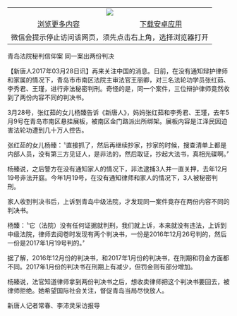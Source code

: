 

<table>
  <tr>
    <td align="center" colspan="2">
      <a href="https://github.com/ogate/ogate/blob/master/README.md"><img src="https://cloud.githubusercontent.com/assets/11880933/13434984/f430fae2-e012-11e5-814f-c2df1e82b247.jpg"/></a>
    </td>
  </tr>
  <tr>
    <td align="center">
      <a href="https://s3.ap-south-1.amazonaws.com/ogatem/oGate.htm?from=oNote">浏览更多内容</a>
    </td>
    <td align="center">
      <a href="https://raw.githubusercontent.com/ogate/up/master/ogate.apk">下载安卓应用</a>
    </td>
  </tr>
  <tr>
    <td align="center" colspan="2">
      微信会提示停止访问该网页，须先点击右上角，选择浏览器打开
    </td>
  </tr>
</table>    



青岛法院秘判信仰案 同一案出两份判决








【新唐人2017年03月28日讯】再来关注中国的消息。日前，在没有通知辩护律师和家属的情况下，青岛市市南区法院主审法官王丽卿，对三名法轮功学员张红茹、李秀君、王瑾，进行非法秘密判刑。奇怪的是，同一个案件，三位辩护律师竟然收到了两份内容不同的判决书。











3月28号，张红茹的女儿杨臻告诉《新唐人》，妈妈张红茹和李秀君、王瑾，去年5月9号在青岛市南区悬挂展板，被南区金门路派出所绑架。展板内容是江泽民因迫害法轮功遭到几十万人控告。



张红茹的女儿杨臻：〝直接抓了，然后再继续抄家，抄家的时候，搜查清单上都是内部人员，没有第三方见证人，是非法的，然后取证，抄起大法书，真相光碟啊。〞



杨臻说，之后警方在没有通知家人的情况下，非法逮捕3人并一直关押，去年12月19号非法开庭。今年1月19号，在没有通知律师和家人的情况下，3人被秘密判刑。



家人收到判决书后，上诉到青岛中级法院，才发现同一案件竟存在两份内容不同的判决书。



杨臻：〝它（法院）没有任何证据就判刑，我们就上诉，本来就没有违法，上诉到中级法院，律师去阅卷时发现有两个判决书，一份是2016年12月26号判的，然后一份是2017年1月19号判的。〞



据了解，2016年12月份的判决书，和2017年1月份的判决书，在刑期和罚金方面都不同。2017年1月份的判决书在刑期上有减少，但罚金则有部分增加。



杨臻说，法官知道律师拿到两份判决书之后，想收卖律师把这个判决书要回去，被律师拒绝。她希望国际社会关注，督促青岛当局尽快放人。



新唐人记者常春、李沛灵采访报导






